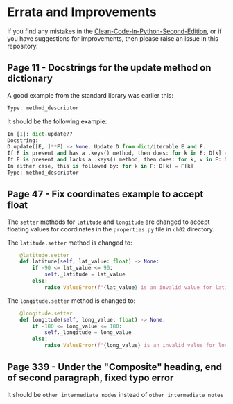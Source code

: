 **Errata and Improvements**
========================================
If you find any mistakes in the [Clean-Code-in-Python-Second-Edition](https://www.packtpub.com/product/clean-code-in-python-second-edition/9781800560215), or if you have suggestions for improvements, then please raise an issue in this repository.

## Page 11 - Docstrings for the update method on dictionary

A good example from the standard library was earlier this: 
```python
Type: method_descriptor
```

It should be the following example:

```python
In [1]: dict.update??
Docstring:
D.update([E, ]**F) -> None. Update D from dict/iterable E and F.
If E is present and has a .keys() method, then does: for k in E: D[k] = E[k]
If E is present and lacks a .keys() method, then does: for k, v in E: D[k] = v
In either case, this is followed by: for k in F: D[k] = F[k]
Type: method_descriptor

```



## Page 47 - Fix coordinates example to accept float

The `setter` methods for `latitude` and `longitude` are changed to accept floating values for coordinates in the `properties.py` file in `ch02` directory.

The `latitude.setter` method is changed to:
```python
    @latitude.setter
    def latitude(self, lat_value: float) -> None:
        if -90 <= lat_value <= 90:
            self._latitude = lat_value
        else:
            raise ValueError(f"{lat_value} is an invalid value for latitude")
```
The `longitude.setter` method is changed to:
```python
    @longitude.setter
    def longitude(self, long_value: float) -> None:
        if -180 <= long_value <= 180:
            self._longitude = long_value
        else:
            raise ValueError(f"{long_value} is an invalid value for longitude")
```

## Page 339 - Under the "Composite" heading, end of second paragraph, fixed typo error

It should be `other intermediate nodes` instead of `other intermediate notes`

